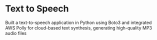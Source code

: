 # Text to Speech
Built a text-to-speech application in Python using Boto3 and integrated AWS Polly for cloud-based text synthesis, generating high-quality MP3 audio files
